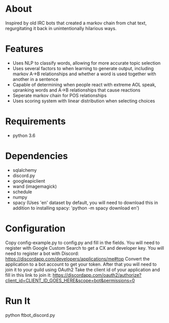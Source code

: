 # About
Inspired by old IRC bots that created a markov chain from chat text, regurgitating it back in unintentionally hilarious ways.

# Features
- Uses NLP to classify words, allowing for more accurate topic selection
- Uses several factors to when learning to generate output, including markov A->B relationships and whether a word is used together with another in a sentence
- Capable of determining when people react with extreme AOL speak, upranking words and A->B relationships that cause reactions
- Seperate markov chain for POS relationships
- Uses scoring system with linear distribution when selecting choices

# Requirements
- python 3.6

# Dependencies
- sqlalchemy
- discord.py
- googleapiclient
- wand (imagemagick)
- schedule
- numpy
- spacy (Uses 'en' dataset by default, you will need to download this in addition to installing spacy: 'python -m spacy download en')

# Configuration

Copy config-example.py to config.py and fill in the fields. You will need to register with Google Custom Search to get a CX and developer key.
You will need to register a bot with Discord: https://discordapp.com/developers/applications/me#top
Convert the application to a bot account to get your token. After that you will need to join it to your guild using OAuth2
Take the client id of your application and fill in this link to join it: https://discordapp.com/oauth2/authorize?client_id=CLIENT_ID_GOES_HERE&scope=bot&permissions=0

# Run It
python ftbot_discord.py
